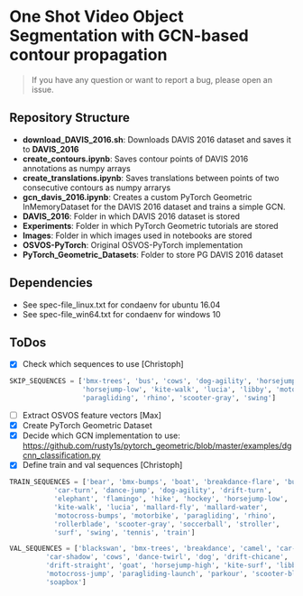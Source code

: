 # One Shot Video Object Segmentation with GCN-based contour propagation
> If you have any question or want to report a bug, please open an issue.

## Repository Structure
- **download_DAVIS_2016.sh**: Downloads DAVIS 2016 dataset and saves it to **DAVIS_2016**
- **create_contours.ipynb**: Saves contour points of DAVIS 2016 annotations as numpy arrays
- **create_translations.ipynb**: Saves translations between points of two consecutive contours as numpy arrarys
- **gcn_davis_2016.ipynb**: Creates a custom PyTorch Geometric InMemoryDataset for the DAVIS 2016 dataset and trains a simple GCN.
- **DAVIS_2016**: Folder in which DAVIS 2016 dataset is stored
- **Experiments**: Folder in which PyTorch Geometric tutorials are stored
- **Images**: Folder in which images used in notebooks are stored
- **OSVOS-PyTorch**: Original OSVOS-PyTorch implementation
- **PyTorch_Geometric_Datasets**: Folder to store PG DAVIS 2016 dataset

## Dependencies
- See spec-file_linux.txt for condaenv for ubuntu 16.04
- See spec-file_win64.txt for condaenv for windows 10


## ToDos
- [x] Check which sequences to use [Christoph]
```python
SKIP_SEQUENCES = ['bmx-trees', 'bus', 'cows', 'dog-agility', 'horsejump-high', 
                  'horsejump-low', 'kite-walk', 'lucia', 'libby', 'motorbike',
                  'paragliding', 'rhino', 'scooter-gray', 'swing']
```
- [ ] Extract OSVOS feature vectors [Max]
- [x] Create PyTorch Geometric Dataset
- [x] Decide which GCN implementation to use: https://github.com/rusty1s/pytorch_geometric/blob/master/examples/dgcnn_classification.py 
- [x] Define train and val sequences [Christoph]
```python
TRAIN_SEQUENCES = ['bear', 'bmx-bumps', 'boat', 'breakdance-flare', 'bus', 
		   'car-turn', 'dance-jump', 'dog-agility', 'drift-turn', 
		   'elephant', 'flamingo', 'hike', 'hockey', 'horsejump-low', 
		   'kite-walk', 'lucia', 'mallard-fly', 'mallard-water', 
		   'motocross-bumps', 'motorbike', 'paragliding', 'rhino', 
		   'rollerblade', 'scooter-gray', 'soccerball', 'stroller',
		   'surf', 'swing', 'tennis', 'train']

VAL_SEQUENCES = ['blackswan', 'bmx-trees', 'breakdance', 'camel', 'car-roundabout',
		 'car-shadow', 'cows', 'dance-twirl', 'dog', 'drift-chicane', 
		 'drift-straight', 'goat', 'horsejump-high', 'kite-surf', 'libby', 
		 'motocross-jump', 'paragliding-launch', 'parkour', 'scooter-black', 
		 'soapbox']
```
